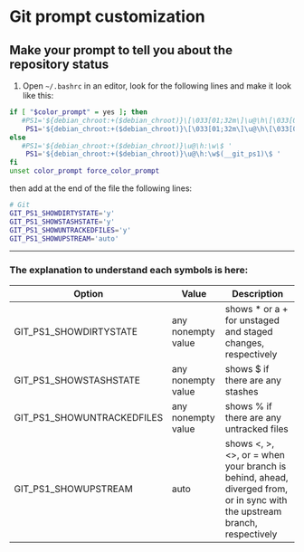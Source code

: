 # Git prompt customization

## Make your prompt to tell you about the repository status
1. Open `~/.bashrc` in an editor, look for the following lines and make it look like this:

```bash
if [ "$color_prompt" = yes ]; then
   #PS1='${debian_chroot:+($debian_chroot)}\[\033[01;32m\]\u@\h\[\033[00m\]:\[\033[01;34m\]\w\[\033[00m\]\$ '
    PS1='${debian_chroot:+($debian_chroot)}\[\033[01;32m\]\u@\h\[\033[00m\]:\[\033[01;34m\]\w\[\033[01;32m\]$(__git_ps1)\[\033[00m\]\$ '
else
   #PS1='${debian_chroot:+($debian_chroot)}\u@\h:\w\$ '
    PS1='${debian_chroot:+($debian_chroot)}\u@\h:\w$(__git_ps1)\$ '
fi
unset color_prompt force_color_prompt
```
then add at the end of the file the following lines:
```bash
# Git
GIT_PS1_SHOWDIRTYSTATE='y'
GIT_PS1_SHOWSTASHSTATE='y'
GIT_PS1_SHOWUNTRACKEDFILES='y'
GIT_PS1_SHOWUPSTREAM='auto'
```
___

### The explanation to understand each symbols is here:

| Option | Value | Description
| --- | ----------- | ------------------
| GIT_PS1_SHOWDIRTYSTATE | any nonempty value | shows * or a + for unstaged and staged changes, respectively
| GIT_PS1_SHOWSTASHSTATE| any nonempty value| shows $ if there are any stashes
| GIT_PS1_SHOWUNTRACKEDFILES| any nonempty value| shows % if there are any untracked files
| GIT_PS1_SHOWUPSTREAM| auto| shows <, >, <>, or = when your branch is behind, ahead, diverged from, or in sync with the upstream branch, respectively
